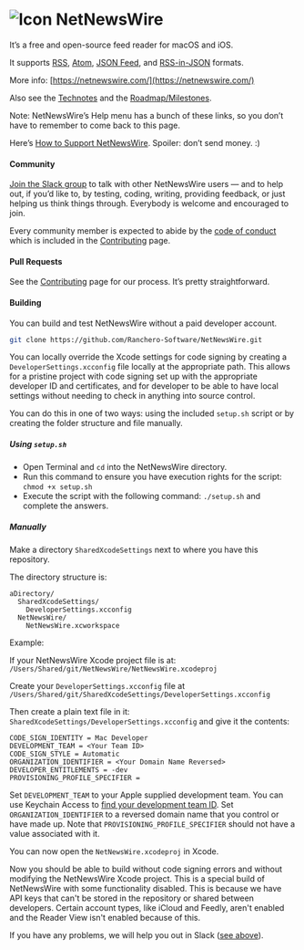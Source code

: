 # ![Icon](Technotes/Images/icon.png) NetNewsWire

It’s a free and open-source feed reader for macOS and iOS.

It supports [RSS](https://cyber.harvard.edu/rss/rss.html), [Atom](https://datatracker.ietf.org/doc/html/rfc4287), [JSON Feed](https://jsonfeed.org/), and [RSS-in-JSON](https://github.com/scripting/Scripting-News/blob/master/rss-in-json/README.md) formats.

More info: [https://netnewswire.com/](https://netnewswire.com/)

Also see the [Technotes](Technotes/) and the [Roadmap/Milestones](https://github.com/Ranchero-Software/NetNewsWire/milestones).

Note: NetNewsWire’s Help menu has a bunch of these links, so you don’t have to remember to come back to this page.

Here’s [How to Support NetNewsWire](Technotes/HowToSupportNetNewsWire.markdown). Spoiler: don’t send money. :)

#### Community

[Join the Slack group](https://netnewswire.com/slack) to talk with other NetNewsWire users — and to help out, if you’d like to, by testing, coding, writing, providing feedback, or just helping us think things through. Everybody is welcome and encouraged to join.

Every community member is expected to abide by the [code of conduct](CONTRIBUTING.md#code-of-conduct) which is included in the [Contributing](CONTRIBUTING.md) page.

#### Pull Requests

See the [Contributing](CONTRIBUTING.md) page for our process. It’s pretty straightforward.

#### Building

You can build and test NetNewsWire without a paid developer account.

```bash
git clone https://github.com/Ranchero-Software/NetNewsWire.git
```

You can locally override the Xcode settings for code signing
by creating a `DeveloperSettings.xcconfig` file locally at the appropriate path.
This allows for a pristine project with code signing set up with the appropriate
developer ID and certificates, and for developer to be able to have local settings
without needing to check in anything into source control.

You can do this in one of two ways: using the included `setup.sh` script or by creating the folder structure and file manually.

##### Using `setup.sh`

- Open Terminal and `cd` into the NetNewsWire directory. 
- Run this command to ensure you have execution rights for the script: `chmod +x setup.sh`
- Execute the script with the following command: `./setup.sh` and complete the answers.

##### Manually 

Make a directory `SharedXcodeSettings` next to where you have this repository.

The directory structure is:

```
aDirectory/
  SharedXcodeSettings/
    DeveloperSettings.xcconfig
  NetNewsWire/
    NetNewsWire.xcworkspace
```
Example:

If your NetNewsWire Xcode project file is at:
`/Users/Shared/git/NetNewsWire/NetNewsWire.xcodeproj`

Create your `DeveloperSettings.xcconfig` file at
`/Users/Shared/git/SharedXcodeSettings/DeveloperSettings.xcconfig`

Then create a plain text file in it: `SharedXcodeSettings/DeveloperSettings.xcconfig` and
give it the contents:

```
CODE_SIGN_IDENTITY = Mac Developer
DEVELOPMENT_TEAM = <Your Team ID>
CODE_SIGN_STYLE = Automatic
ORGANIZATION_IDENTIFIER = <Your Domain Name Reversed>
DEVELOPER_ENTITLEMENTS = -dev
PROVISIONING_PROFILE_SPECIFIER =
```

Set `DEVELOPMENT_TEAM` to your Apple supplied development team.  You can use Keychain
Access to [find your development team ID](/Technotes/FindingYourDevelopmentTeamID.md).
Set `ORGANIZATION_IDENTIFIER` to a reversed domain name that you control or have made up.
Note that `PROVISIONING_PROFILE_SPECIFIER` should not have a value associated with it.

You can now open the `NetNewsWire.xcodeproj` in Xcode.

Now you should be able to build without code signing errors and without modifying
the NetNewsWire Xcode project.  This is a special build of NetNewsWire with some
functionality disabled.  This is because we have API keys that can't be stored in the
repository or shared between developers.  Certain account types, like iCloud and Feedly, aren't
enabled and the Reader View isn't enabled because of this.

If you have any problems, we will help you out in Slack ([see above](README.md#Community)).
